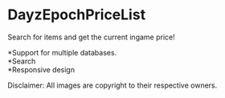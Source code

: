 DayzEpochPriceList
==================

Search for items and get the current ingame price!

*Support for multiple databases. <br />
*Search <br />
*Responsive design <br />

Disclaimer: All images are copyright to their respective owners.
